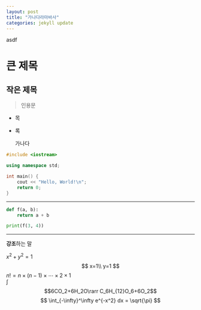 ```yaml
---
layout: post
title: "가나다라마바사"
categories: jekyll update
---
```

asdf

큰 제목
========

작은 제목
----------

> 인용문

* 목
* 록

    가나다

```c++
#include <iostream>

using namespace std;

int main() {
    cout << "Hello, World!\n";
    return 0;
}
```
***

```python
def f(a, b):
    return a + b

print(f(3, 4))
```

***

**강조**하는 말

$x^2+y^2=1$  
$$
x=1\\
y=1
$$
$n!=n\times(n-1)\times\cdots\times2\times1$  
$\int$  
$$6CO_2+6H_2O\rarr C_6H_{12}O_6+6O_2$$
$$
\int_{-\infty}^\infty e^{-x^2} dx = \sqrt{\pi}
$$